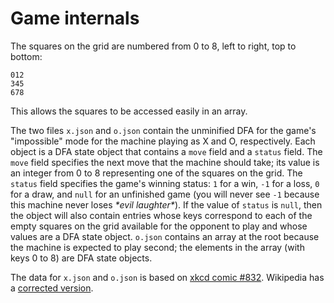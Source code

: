 # Game internals

The squares on the grid are numbered from 0 to 8, left to right, top to bottom:

    012
    345
    678

This allows the squares to be accessed easily in an array.

The two files `x.json` and `o.json` contain the unminified DFA for the game's "impossible" mode for the machine playing as X and O, respectively. Each object is a DFA state object that contains a `move` field and a `status` field. The `move` field specifies the next move that the machine should take; its value is an integer from 0 to 8 representing one of the squares on the grid. The `status` field specifies the game's winning status: `1` for a win, `-1` for a loss, `0` for a draw, and `null` for an unfinished game (you will never see `-1` because this machine never loses _\*evil laughter\*_). If the value of `status` is `null`, then the object will also contain entries whose keys correspond to each of the empty squares on the grid available for the opponent to play and whose values are a DFA state object. `o.json` contains an array at the root because the machine is expected to play second; the elements in the array (with keys 0 to 8) are DFA state objects.

The data for `x.json` and `o.json` is based on [xkcd comic #832](https://www.xkcd.com/832/). Wikipedia has a [corrected version](https://en.wikipedia.org/wiki/Tic-tac-toe#Strategy).
